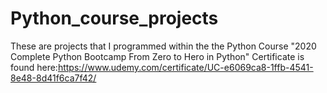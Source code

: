 # Python_course_projects
These are projects that I programmed within the the Python Course "2020 Complete Python Bootcamp From Zero to Hero in Python"
Certificate is found here:https://www.udemy.com/certificate/UC-e6069ca8-1ffb-4541-8e48-8d41f6ca7f42/
